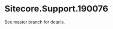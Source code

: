 # Sitecore.Support.190076

See [master branch](https://github.com/sitecoresupport/Sitecore.Support.190076) for details.